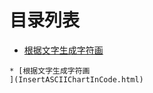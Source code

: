 
# 目录列表
* [根据文字生成字符画
](InsertASCIIChartInCode.html)


```mind:height=300,title=内容概要,color
* [根据文字生成字符画
](InsertASCIIChartInCode.html)
```

